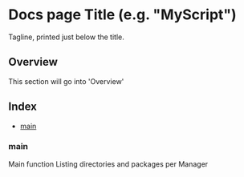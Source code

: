 # Docs page Title (e.g. "MyScript")

Tagline, printed just below the title.

## Overview

This section will go into 'Overview'

## Index

* [main](#main)

### main

Main function
Listing directories and packages per Manager

